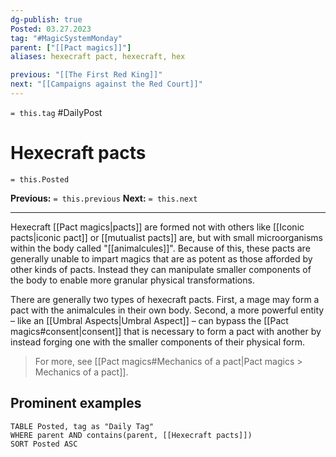 ```yaml
---
dg-publish: true
Posted: 03.27.2023
tag: "#MagicSystemMonday"
parent: ["[[Pact magics]]"]
aliases: hexecraft pact, hexecraft, hex

previous: "[[The First Red King]]"
next: "[[Campaigns against the Red Court]]"
---
```

`= this.tag` #DailyPost 
# Hexecraft pacts
`= this.Posted`

**Previous:** `= this.previous`
**Next:** `= this.next`

---

Hexecraft [[Pact magics|pacts]] are formed not with others like [[Iconic pacts|iconic pact]] or [[mutualist pacts]] are, but with small microorganisms within the body called "[[animalcules]]". Because of this, these pacts are generally unable to impart magics that are as potent as those afforded by other kinds of pacts. Instead they can manipulate smaller components of the body to enable more granular physical transformations.

There are generally two types of hexecraft pacts. First, a mage may form a pact with the animalcules in their own body. Second, a more powerful entity – like an [[Umbral Aspects|Umbral Aspect]] – can bypass the [[Pact magics#consent|consent]] that is necessary to form a pact with another by instead forging one with the smaller components of their physical form.

> For more, see [[Pact magics#Mechanics of a pact|Pact magics > Mechanics of a pact]].

## Prominent examples
```dataview
TABLE Posted, tag as "Daily Tag"
WHERE parent AND contains(parent, [[Hexecraft pacts]])
SORT Posted ASC
```
